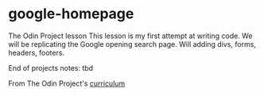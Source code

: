# google-homepage
The Odin Project lesson
This lesson is my first attempt at writing code.
We will be replicating the Google opening search page.
Will adding divs, forms, headers, footers.

End of projects notes:
tbd



From The Odin Project's [curriculum](http://www.theodinproject.com/courses/web-development-101/lessons/html-css)
